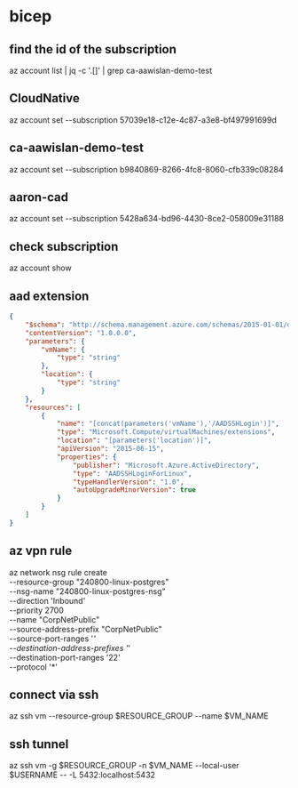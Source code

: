 # bicep

## find the id of the subscription
az account list | jq -c '.[]' | grep ca-aawislan-demo-test

## CloudNative
az account set --subscription 57039e18-c12e-4c87-a3e8-bf497991699d

## ca-aawislan-demo-test
az account set --subscription b9840869-8266-4fc8-8060-cfb339c08284

## aaron-cad
az account set --subscription 5428a634-bd96-4430-8ce2-058009e31188

## check subscription
az account show

## aad extension

```json
{
    "$schema": "http://schema.management.azure.com/schemas/2015-01-01/deploymentTemplate.json#",
    "contentVersion": "1.0.0.0",
    "parameters": {
        "vmName": {
            "type": "string"
        },
        "location": {
            "type": "string"
        }
    },
    "resources": [
        {
            "name": "[concat(parameters('vmName'),'/AADSSHLogin')]",
            "type": "Microsoft.Compute/virtualMachines/extensions",
            "location": "[parameters('location')]",
            "apiVersion": "2015-06-15",
            "properties": {
                "publisher": "Microsoft.Azure.ActiveDirectory",
                "type": "AADSSHLoginForLinux",
                "typeHandlerVersion": "1.0",
                "autoUpgradeMinorVersion": true
            }
        }
    ]
}
```

## az vpn rule

az network nsg rule create \
    --resource-group "240800-linux-postgres" \
    --nsg-name "240800-linux-postgres-nsg" \
    --direction 'Inbound' \
    --priority 2700 \
    --name "CorpNetPublic" \
    --source-address-prefix "CorpNetPublic" \
    --source-port-ranges '*' \
    --destination-address-prefixes '*' \
    --destination-port-ranges '22' \
    --protocol '*'

## connect via ssh

az ssh vm --resource-group $RESOURCE_GROUP --name $VM_NAME

## ssh tunnel

az ssh vm -g $RESOURCE_GROUP -n $VM_NAME --local-user $USERNAME -- -L 5432:localhost:5432
